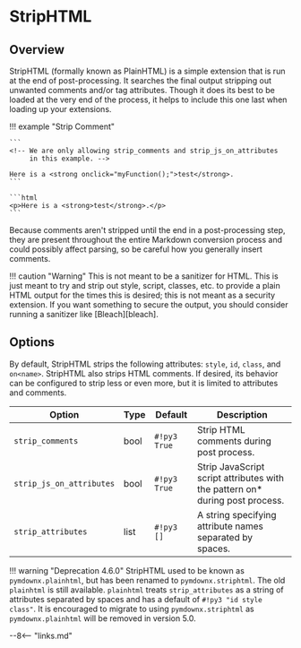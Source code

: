 # StripHTML

## Overview

StripHTML (formally known as PlainHTML) is a simple extension that is run at the end of post-processing.  It searches the final output stripping out unwanted comments and/or tag attributes. Though it does its best to be loaded at the very end of the process, it helps to include this one last when loading up your extensions.

!!! example "Strip Comment"

    ```
    <!-- We are only allowing strip_comments and strip_js_on_attributes
         in this example. -->

    Here is a <strong onclick="myFunction();">test</strong>.
    ```

    ```html
    <p>Here is a <strong>test</strong>.</p>
    ```

Because comments aren't stripped until the end in a post-processing step, they are present throughout the entire Markdown conversion process and could possibly affect parsing, so be careful how you generally insert comments.

!!! caution "Warning"
    This is not meant to be a sanitizer for HTML.  This is just meant to try and strip out style, script, classes, etc. to provide a plain HTML output for the times this is desired; this is not meant as a security extension.  If you want something to secure the output, you should consider running a sanitizer like [Bleach][bleach].

## Options

By default, StripHTML strips the following attributes: `style`, `id`, `class`, and `on<name>`.  StripHTML also strips HTML comments. If desired, its behavior can be configured to strip less or even more, but it is limited to attributes and comments.

Option                   | Type   | Default      | Description
------------------------ |------- | ------------ | -----------
`strip_comments`         | bool   | `#!py3 True` | Strip HTML comments during post process.
`strip_js_on_attributes` | bool   | `#!py3 True` | Strip JavaScript script attributes with the pattern on* during post process.
`strip_attributes`       | list   | `#!py3 []`   | A string specifying attribute names separated by spaces.

!!! warning "Deprecation 4.6.0"
    StripHTML used to be known as `pymdownx.plainhtml`, but has been renamed to `pymdownx.striphtml`. The old `plainhtml` is still available. `plainhtml` treats `strip_attributes` as a string of attributes separated by spaces and has a default of `#!py3 "id style class"`.  It is encouraged to migrate to using `pymdownx.striphtml` as `pymdownx.plainhtml` will be removed in version 5.0.

--8<-- "links.md"
